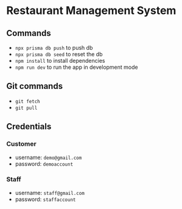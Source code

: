 # Restaurant Management System

## Commands

- `npx prisma db push` to push db
- `npx prisma db seed` to reset the db
- `npm install` to install dependencies
- `npm run dev` to run the app in development mode

## Git commands

- `git fetch`
- `git pull`

## Credentials

### Customer

- username: `demo@gmail.com`
- password: `demoaccount`

### Staff

- username: `staff@gmail.com`
- password: `staffaccount`
